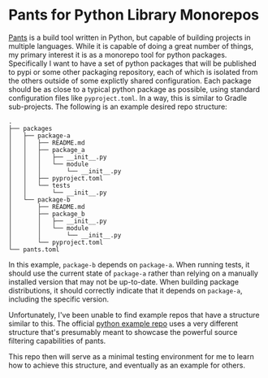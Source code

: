 # Pants for Python Library Monorepos

[Pants](https://www.pantsbuild.org) is a build tool written in Python, but
capable of building projects in multiple languages. While it is capable of doing
a great number of things, my primary interest it is as a monorepo tool for
python packages. Specifically I want to have a set of python packages that will
be published to pypi or some other packaging repository, each of which is
isolated from the others outside of some explictly shared configuration. Each
package should be as close to a typical python package as possible, using standard
configuration files like `pyproject.toml`. In a way, this is similar to Gradle
sub-projects. The following is an example desired repo structure:

```
.
├── packages
│   ├── package-a
│   │   ├── README.md
│   │   ├── package_a
│   │   │   ├── __init__.py
│   │   │   └── module
│   │   │       └── __init__.py
│   │   ├── pyproject.toml
│   │   └── tests
│   │       └── __init__.py
│   └── package-b
│       ├── README.md
│       ├── package_b
│       │   ├── __init__.py
│       │   └── module
│       │       └── __init__.py
│       └── pyproject.toml
└── pants.toml
```

In this example, `package-b` depends on `package-a`. When running tests, it
should use the current state of `package-a` rather than relying on a manually
installed version that may not be up-to-date. When building package
distributions, it should correctly indicate that it depends on `package-a`,
including the specific version.

Unfortunately, I've been unable to find example repos that have a structure
similar to this. The official
[python example repo](https://github.com/pantsbuild/example-python) uses a very
different structure that's presumably meant to showcase the powerful source
filtering capabilities of pants.

This repo then will serve as a minimal testing environment for me to learn how
to achieve this structure, and eventually as an example for others.